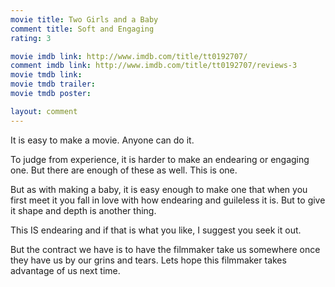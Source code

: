 ```yaml
---
movie title: Two Girls and a Baby
comment title: Soft and Engaging
rating: 3

movie imdb link: http://www.imdb.com/title/tt0192707/
comment imdb link: http://www.imdb.com/title/tt0192707/reviews-3
movie tmdb link: 
movie tmdb trailer: 
movie tmdb poster: 

layout: comment
---
```


It is easy to make a movie. Anyone can do it.

To judge from experience, it is harder to make an endearing or engaging one. But there are enough of these as well. This is one. 

But as with making a baby, it is easy enough to make one that when you first meet it you fall in love with how endearing and guileless it is. But to give it shape and depth is another thing.

This IS endearing and if that is what you like, I suggest you seek it out.

But the contract we have is to have the filmmaker take us somewhere once they have us by our grins and tears. Lets hope this filmmaker takes advantage of us next time.